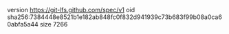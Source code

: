 version https://git-lfs.github.com/spec/v1
oid sha256:7384448e8521b1e182ab848fc0f832d941939c73b683f99b08a0ca60abfa5a44
size 7266
